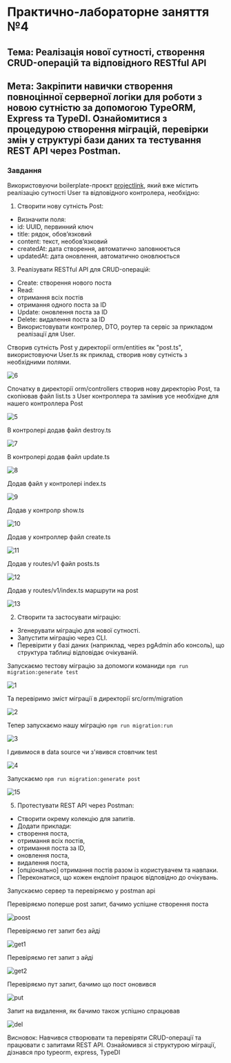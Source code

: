 # Практично-лабораторне заняття №4
## Тема: Реалізація нової сутності, створення CRUD-операцій та відповідного RESTful API
## Мета: Закріпити навички створення повноцінної серверної логіки для роботи з новою сутністю за допомогою TypeORM, Express та TypeDI. Ознайомитися з процедурою створення міграцій, перевірки змін у структурі бази даних та тестування REST API через Postman.

### Завдання
Використовуючи boilerplate-проєкт [projectlink](https://github.com/mkosir/typeorm-express-typescript), який вже містить реалізацію сутності User та відповідного контролера, необхідно:
1. Створити нову сутність Post:
-	Визначити поля:
-	id: UUID, первинний ключ
-	title: рядок, обов’язковий
-	content: текст, необов’язковий
-	createdAt: дата створення, автоматично заповнюється
-	updatedAt: дата оновлення, автоматично оновлюється

3. Реалізувати RESTful API для CRUD-операцій:
-	Create: створення нового поста
-	Read:
-	отримання всіх постів
-	отримання одного поста за ID
-	Update: оновлення поста за ID
-	Delete: видалення поста за ID
-	Використовувати контролер, DTO, роутер та сервіс за прикладом реалізації для User.


Створив сутність Post у директорії orm/entities як "post.ts", використовуючи User.ts як приклад, створив нову сутність з необхідними полями.

![6](./screenshots/6.png)

Спочатку в директорії orm/controllers створив нову директорію Post, та скопіював файл list.ts з User контроллера та замінив усе необхідне для нашего контроллера Post

![5](./screenshots/5.png)

В контролері додав файл destroy.ts

![7](./screenshots/7.png)

В контролері додав файл update.ts

![8](./screenshots/8.png)

Додав файл у контролері index.ts

![9](./screenshots/9.png)

Додав у контролр show.ts

![10](./screenshots/10.png)

Додав у контроллер файл create.ts

![11](./screenshots/11.png)

Додав у routes/v1 файл posts.ts

![12](./screenshots/12.png)

Додав у routes/v1/index.ts маршрути на post

![13](./screenshots/13.png)

2. Створити та застосувати міграцію:
-	Згенерувати міграцію для нової сутності.
-	Запустити міграцію через CLI.
-	Перевірити у базі даних (наприклад, через pgAdmin або консоль), що структура таблиці відповідає очікуваній.

Запускаємо тестову міграцію за допомоги команиди `npm run migration:generate test`

![1](./screenshots/1.png)

Та перевіримо зміст міграції в директорії src/orm/migration

![2](./screenshots/2.png)

Тепер запускаємо нашу міграцію `npm run migration:run`

![3](./screenshots/3.png)

І дивимося в data source чи з'явився стовпчик test

![4](./screenshots/4.png)

Запускаємо `npm run migration:generate post`

![15](./screenshots/15.png)

5. Протестувати REST API через Postman:
-	Створити окрему колекцію для запитів.
-	Додати приклади:
-	створення поста,
-	отримання всіх постів,
-	отримання поста за ID,
-	оновлення поста,
-	видалення поста,
-	[опціонально] отримання постів разом із користувачем та навпаки.
-	Переконатися, що кожен ендпоінт працює відповідно до очікувань.

Запускаємо сервер та перевіряємо у postman api

Перевіряємо поперше post запит, бачимо успішне створення поста

![poost](./screenshots/post.png)

Перевіряємо гет запит без айді

![get1](./screenshots/get1.png)

Перевіряємо гет запит з айді

![get2](./screenshots/get2.png)

Перевіряємо пут запит, бачимо що пост оновився

![put](./screenshots/put.png)

Запит на видалення, як бачимо також успішно спрацював

![del](./screenshots/delete.png)

Висновок: Навчився створювати та перевіряти CRUD-операції та працювати с запитами REST API. Ознайомився зі структурою міграції, дізнався про typeorm, express, TypeDI

